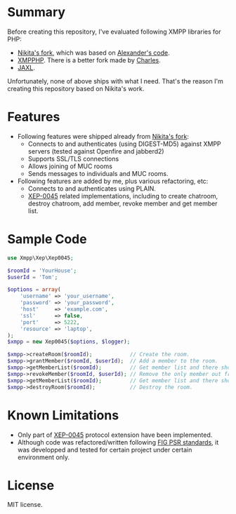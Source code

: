 # Summary

Before creating this repository, I've evaluated following XMPP libraries for PHP:

* [Nikita's fork](https://github.com/nikita2206/Xmpp), which was based on [Alexander's code](https://github.com/alexmace/Xmpp).
* [XMPPHP](https://code.google.com/p/xmpphp). There is a better fork made by [Charles](https://github.com/charlycoste/xmpphp).
* [JAXL](https://github.com/jaxl/JAXL).

Unfortunately, none of above ships with what I need. That's the reason I'm creating this repository based on Nikita's
work.

# Features

* Following features were shipped already from [Nikita's fork](https://github.com/nikita2206/Xmpp):
  * Connects to and authenticates (using DIGEST-MD5) against XMPP servers (tested against Openfire and jabberd2)
  * Supports SSL/TLS connections
  * Allows joining of MUC rooms
  * Sends messages to individuals and MUC rooms.
* Following features are added by me, plus various refactoring, etc:
  * Connects to and authenticates using PLAIN.
  * [XEP-0045](http://xmpp.org/extensions/xep-0045.html) related implementations, including to create chatroom, destroy chatroom, add member, revoke member and get member list.

# Sample Code

```php
use Xmpp\Xep\Xep0045;

$roomId = 'YourHouse';
$userId = 'Tom';

$options = array(
    'username' => 'your_username',
    'password' => 'your_password',
    'host'     => 'example.com',
    'ssl'      => false,
    'port'     => 5222,
    'resource' => 'laptop',
);
$xmpp = new Xep0045($options, $logger);

$xmpp->createRoom($roomId);            // Create the room.
$xmpp->grantMember($roomId, $userId);  // Add a member to the room.
$xmpp->getMemberList($roomId);         // Get member list and there should be only one member.
$xmpp->revokeMember($roomId, $userId); // Remove the only member out from the room.
$xmpp->getMemberList($roomId);         // Get member list and there should be nobody in the room.
$xmpp->destroyRoom($roomId);           // Destroy the room.
```

# Known Limitations

* Only part of [XEP-0045](http://xmpp.org/extensions/xep-0045.html) protocol extension have been implemented.
* Although code was refactored/written following [FIG PSR standards](http://www.php-fig.org), it was developped and
tested for certain project under certain environment only.

# License

MIT license.
